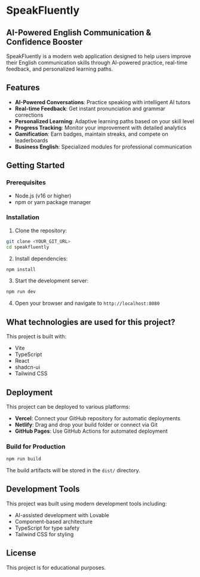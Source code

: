 # SpeakFluently

## AI-Powered English Communication & Confidence Booster

SpeakFluently is a modern web application designed to help users improve their English communication skills through AI-powered practice, real-time feedback, and personalized learning paths.

## Features

- **AI-Powered Conversations**: Practice speaking with intelligent AI tutors
- **Real-time Feedback**: Get instant pronunciation and grammar corrections
- **Personalized Learning**: Adaptive learning paths based on your skill level
- **Progress Tracking**: Monitor your improvement with detailed analytics
- **Gamification**: Earn badges, maintain streaks, and compete on leaderboards
- **Business English**: Specialized modules for professional communication

## Getting Started

### Prerequisites

- Node.js (v16 or higher)
- npm or yarn package manager

### Installation

1. Clone the repository:
```bash
git clone <YOUR_GIT_URL>
cd speakfluently
```

2. Install dependencies:
```bash
npm install
```

3. Start the development server:
```bash
npm run dev
```

4. Open your browser and navigate to `http://localhost:8080`

## What technologies are used for this project?

This project is built with:

- Vite
- TypeScript
- React
- shadcn-ui
- Tailwind CSS

## Deployment

This project can be deployed to various platforms:

- **Vercel**: Connect your GitHub repository for automatic deployments
- **Netlify**: Drag and drop your build folder or connect via Git
- **GitHub Pages**: Use GitHub Actions for automated deployment

### Build for Production

```bash
npm run build
```

The build artifacts will be stored in the `dist/` directory.

## Development Tools

This project was built using modern development tools including:
- AI-assisted development with Lovable
- Component-based architecture
- TypeScript for type safety
- Tailwind CSS for styling

## License

This project is for educational purposes.
